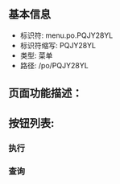 
## 基本信息

- 标识符: menu.po.PQJY28YL
- 标识符缩写: PQJY28YL
- 类型: 菜单
- 路径: /po/PQJY28YL

## 页面功能描述：





## 按钮列表:


### 执行



### 查询


